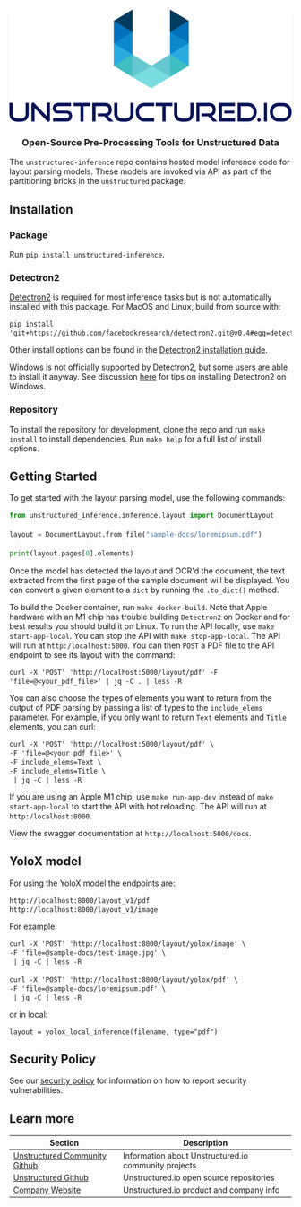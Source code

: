 <h3 align="center">
  <img
    src="https://raw.githubusercontent.com/Unstructured-IO/unstructured/main/img/unstructured_logo.png"
    height="200"
  >

</h3>

<h3 align="center">
  <p>Open-Source Pre-Processing Tools for Unstructured Data</p>
</h3>

The `unstructured-inference` repo contains hosted model inference code for layout parsing models. 
These models are invoked via API as part of the partitioning bricks in the `unstructured` package.

## Installation

### Package

Run `pip install unstructured-inference`.

### Detectron2

[Detectron2](https://github.com/facebookresearch/detectron2) is required for most inference tasks 
but is not automatically installed with this package. 
For MacOS and Linux, build from source with:
```shell
pip install 'git+https://github.com/facebookresearch/detectron2.git@v0.4#egg=detectron2'
```
Other install options can be found in the 
[Detectron2 installation guide](https://detectron2.readthedocs.io/en/latest/tutorials/install.html).

Windows is not officially supported by Detectron2, but some users are able to install it anyway. 
See discussion [here](https://layout-parser.github.io/tutorials/installation#for-windows-users) for 
tips on installing Detectron2 on Windows.

### Repository

To install the repository for development, clone the repo and run `make install` to install dependencies.
Run `make help` for a full list of install options.

## Getting Started

To get started with the layout parsing model, use the following commands:

```python
from unstructured_inference.inference.layout import DocumentLayout

layout = DocumentLayout.from_file("sample-docs/loremipsum.pdf")

print(layout.pages[0].elements)
```

Once the model has detected the layout and OCR'd the document, the text extracted from the first 
page of the sample document will be displayed.
You can convert a given element to a `dict` by running the `.to_dict()` method.

To build the Docker container, run `make docker-build`. Note that Apple hardware with an M1 chip 
has trouble building `Detectron2` on Docker and for best results you should build it on Linux. To 
run the API locally, use `make start-app-local`. You can stop the API with `make stop-app-local`. 
The API will run at `http:/localhost:5000`. 
You can then `POST` a PDF file to the API endpoint to see its layout with the command:
```
curl -X 'POST' 'http://localhost:5000/layout/pdf' -F 'file=@<your_pdf_file>' | jq -C . | less -R
```

You can also choose the types of elements you want to return from the output of PDF parsing by 
passing a list of types to the `include_elems` parameter. For example, if you only want to return 
`Text` elements and `Title` elements, you can curl:
```
curl -X 'POST' 'http://localhost:5000/layout/pdf' \
-F 'file=@<your_pdf_file>' \
-F include_elems=Text \
-F include_elems=Title \
 | jq -C | less -R
```
If you are using an Apple M1 chip, use `make run-app-dev` instead of `make start-app-local` to 
start the API with hot reloading. The API will run at `http:/localhost:8000`.

View the swagger documentation at `http://localhost:5000/docs`.

## YoloX model

For using the YoloX model the endpoints are: 
```
http://localhost:8000/layout_v1/pdf
http://localhost:8000/layout_v1/image
```
For example:
```
curl -X 'POST' 'http://localhost:8000/layout/yolox/image' \
-F 'file=@sample-docs/test-image.jpg' \
 | jq -C | less -R

curl -X 'POST' 'http://localhost:8000/layout/yolox/pdf' \
-F 'file=@sample-docs/loremipsum.pdf' \
 | jq -C | less -R
```

or in local:

```
layout = yolox_local_inference(filename, type="pdf")
```

## Security Policy

See our [security policy](https://github.com/Unstructured-IO/unstructured-inference/security/policy) for
information on how to report security vulnerabilities.

## Learn more

| Section | Description |
|-|-|
| [Unstructured Community Github](https://github.com/Unstructured-IO/community) | Information about Unstructured.io community projects  |
| [Unstructured Github](https://github.com/Unstructured-IO) | Unstructured.io open source repositories |
| [Company Website](https://unstructured.io) | Unstructured.io product and company info |
